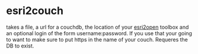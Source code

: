 esri2couch
==========
takes a file, a url for a couchdb,  the location of your [esri2open](https://github.com/project-open-data/esri2open) toolbox and an optional login of the form username:password.  If you use that your going to want to make sure to put https in the name of your couch. Requeres the DB to exist.
